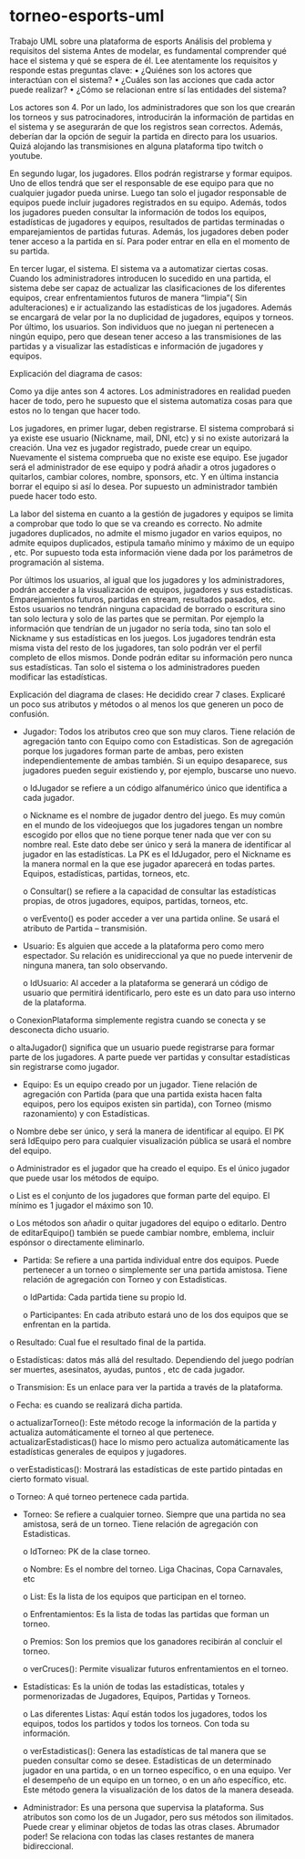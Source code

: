 # torneo-esports-uml
Trabajo UML sobre una plataforma de esports
Análisis del problema y requisitos del sistema Antes de modelar, es fundamental comprender qué hace el sistema y qué se espera de él. Lee atentamente los requisitos y responde estas preguntas clave: 
• ¿Quiénes son los actores que interactúan con el sistema? 
• ¿Cuáles son las acciones que cada actor puede realizar?
• ¿Cómo se relacionan entre sí las entidades del sistema?

Los actores son 4.
 Por un lado, los administradores que son los que crearán los torneos y sus patrocinadores, introducirán la información de partidas en el sistema y se asegurarán de que los registros sean correctos. Además, deberían dar la opción de seguir la partida en directo para los usuarios. Quizá alojando las transmisiones en alguna plataforma tipo twitch o youtube. 

En segundo lugar, los jugadores. Ellos podrán registrarse y formar equipos. Uno de ellos tendrá que ser el responsable de ese equipo para que no cualquier jugador pueda unirse. Luego tan solo el jugador responsable de equipos puede incluir jugadores registrados en su equipo. Además, todos los jugadores pueden consultar la información de todos los equipos, estadísticas de jugadores y equipos, resultados de partidas terminadas o emparejamientos de partidas futuras. Además, los jugadores deben poder tener acceso a la partida en sí. Para poder entrar en ella en el momento de su partida. 

En tercer lugar, el sistema. El sistema va a automatizar ciertas cosas. Cuando los administradores introducen lo sucedido en una partida, el sistema debe ser capaz de actualizar las clasificaciones de los diferentes equipos, crear enfrentamientos futuros de manera “limpia”( Sin adulteraciones) e ir actualizando las estadísticas de los jugadores. Además se encargará de velar por la no duplicidad de jugadores, equipos y torneos. 
Por último, los usuarios. Son individuos que no juegan ni pertenecen a ningún equipo, pero que desean tener acceso a las transmisiones de las partidas y a visualizar las estadísticas e información de jugadores y equipos. 

Explicación del diagrama de casos:

  Como ya dije antes son 4 actores. Los administradores en realidad pueden hacer de todo, pero he supuesto que el sistema automatiza cosas para que estos no lo tengan que hacer todo. 
 
   Los jugadores, en primer lugar, deben registrarse. El sistema comprobará si ya existe ese usuario (Nickname, mail, DNI, etc) y si no existe autorizará la creación. Una vez es jugador registrado, puede crear un equipo. Nuevamente el sistema comprueba que no existe ese equipo. Ese jugador será el administrador de ese equipo y podrá añadir a otros jugadores o quitarlos, cambiar colores, nombre, sponsors, etc. Y en última instancia borrar el equipo si así lo desea. Por supuesto un administrador también puede hacer todo esto. 
 
   La labor del sistema en cuanto a la gestión de jugadores y equipos se limita a comprobar que todo lo que se va creando es correcto.  No admite jugadores duplicados, no admite el mismo jugador en varios equipos, no admite equipos duplicados, estipula tamaño mínimo y máximo de un equipo , etc. Por supuesto toda esta información viene dada por los parámetros de programación al sistema. 
 
   Por últimos los usuarios, al igual que los jugadores y los administradores, podrán acceder a la visualización de equipos, jugadores y sus estadísticas. Emparejamientos futuros, partidas en stream, resultados pasados,  etc. Estos usuarios no tendrán ninguna capacidad de borrado o escritura sino tan solo lectura y solo de las partes que se permitan. Por ejemplo la información que tendrían de un jugador no sería toda, sino tan solo el Nickname y sus estadísticas en los juegos. Los jugadores tendrán esta misma vista del resto de los jugadores, tan solo podrán ver el perfil completo de ellos mismos. Donde podrán editar su información pero nunca sus estadísticas. Tan solo el sistema o los administradores pueden modificar las estadísticas. 

Explicación del diagrama de clases:
   He decidido crear 7 clases. Explicaré un poco sus atributos y métodos o al menos los que generen un poco de confusión.

-	Jugador: Todos los atributos creo que son muy claros. Tiene relación de agregación tanto con Equipo como con Estadísticas. Son de agregación porque los jugadores forman parte de ambas, pero existen independientemente de ambas también. Si un equipo desaparece, sus jugadores pueden seguir existiendo y, por ejemplo, buscarse uno nuevo. 

 	o	IdJugador se refiere a un código alfanumérico único que identifica a cada jugador.

 	o	Nickname es el nombre de jugador dentro del juego. Es muy común en el mundo de los videojuegos que los jugadores tengan un nombre escogido por ellos que no tiene porque tener nada que ver con su nombre real. Este dato debe ser único y será la manera de identificar al jugador en las estadísticas. La PK es el IdJugador, pero el Nickname es la manera normal en la que ese jugador aparecerá en todas partes. Equipos, estadísticas, partidas, torneos, etc.

 	o	Consultar() se refiere a la capacidad de consultar las estadísticas propias, de otros jugadores, equipos, partidas, torneos, etc.

 	o	verEvento() es poder acceder a ver una partida online. Se usará el atributo de Partida – transmisión.

-	Usuario: Es alguien que accede a la plataforma pero como mero espectador. Su relación es unidireccional ya que no puede intervenir de ninguna manera, tan solo observando. 

 	o	IdUsuario: Al acceder a la plataforma se generará un código de usuario que permitirá identificarlo, pero este es un dato para uso interno de la plataforma.
 
  o	ConexionPlataforma simplemente registra cuando se conecta y se desconecta dicho usuario.
 
  o	altaJugador() significa que un usuario puede registrarse para formar parte de los jugadores. A parte puede ver partidas y consultar estadísticas sin registrarse como jugador.

-	Equipo: Es un equipo creado por un jugador. Tiene relación de agregación con Partida (para que una partida exista hacen falta equipos, pero los equipos existen sin partida), con Torneo (mismo razonamiento) y con Estadísticas.
 
  o	Nombre debe ser único, y será la manera de identificar al equipo. El PK será IdEquipo pero para cualquier visualización pública se usará el nombre del equipo.
  
  o	Administrador es el jugador que ha creado el equipo. Es el único jugador que puede usar los métodos de equipo. 
 
  o	List es el conjunto de los jugadores que forman parte del equipo. El mínimo es 1 jugador el máximo son 10.

  o	Los métodos son añadir o quitar jugadores del equipo o editarlo. Dentro de editarEquipo() también se puede cambiar nombre, emblema, incluir espónsor o directamente eliminarlo.  

-	Partida: Se refiere a una partida individual entre dos equipos. Puede pertenecer a un torneo o simplemente ser una partida amistosa. Tiene relación de agregación con Torneo y con Estadisticas.

 	 o	IdPartida: Cada partida tiene su propio Id.

 	 o	Participantes: En cada atributo estará uno de los dos equipos que se enfrentan en la partida.

  o	Resultado: Cual fue el resultado final de la partida.
  
  o	Estadísticas: datos más allá del resultado. Dependiendo del juego podrían ser muertes, asesinatos, ayudas, puntos , etc de cada jugador.
 
  o	Transmision: Es un enlace para ver la partida a través de la plataforma.
  
  o	Fecha: es cuando se realizará dicha partida. 
  
  o	actualizarTorneo(): Este método recoge la información de la partida y actualiza automáticamente el torneo al que pertenece. actualizarEstadisticas() hace lo mismo pero actualiza automáticamente las estadísticas generales de equipos y jugadores. 
  
  o	verEstadisticas(): Mostrará las estadísticas de este partido pintadas en cierto formato visual.
  
  o	Torneo: A qué torneo pertenece cada partida.

-	Torneo: Se refiere a cualquier torneo. Siempre que una partida no sea amistosa, será de un torneo. Tiene relación de agregación con Estadisticas.

 	o	IdTorneo: PK de la clase torneo.

 	o	Nombre: Es el nombre del torneo. Liga Chacinas, Copa Carnavales, etc

 	o	List<Equipos>: Es la lista de los equipos que participan en el torneo.

 	o	Enfrentamientos: Es la lista de todas las partidas que forman un torneo.

 	 o	Premios: Son los premios que los ganadores recibirán al concluir el torneo.

 	o	verCruces(): Permite visualizar futuros enfrentamientos en el torneo.

-	Estadísticas:  Es la unión de todas las estadísticas, totales y pormenorizadas de Jugadores, Equipos, Partidas y Torneos. 

 	o	Las diferentes Listas: Aquí están todos los jugadores, todos los equipos, todos los partidos y todos los torneos. Con toda su información.

 	o	verEstadisticas(): Genera las estadísticas de tal manera que se pueden consultar como se desee. Estadísticas de un determinado jugador en una partida, o en un torneo específico, o en una equipo. Ver el desempeño de un equipo en un torneo, o en un año específico, etc. Este método genera la visualización de los datos de la manera deseada. 

-	Administrador:  Es una persona que supervisa la plataforma. Sus atributos son como los de un Jugador, pero sus métodos son ilimitados. Puede crear y eliminar objetos de todas las otras clases. Abrumador poder! Se relaciona con todas las clases restantes de manera bidireccional.
